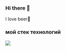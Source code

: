 ### Hi there 👋
I love beer🍺
### мой  стек технологий 
<img src="https://img.shields.io/badge/blender-black?style=for-the-badge&logo=Blender&logoColor=Orangе" />
